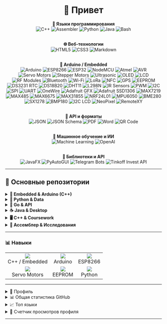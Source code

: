 <h1 align="center">👋 Привет </h1>
<div align="center">

  <!-- ЯЗЫКИ -->
  <strong>🧠 Языки программирования</strong><br/>
  <img src="https://img.shields.io/badge/C%2B%2B-00599C?style=flat&logo=c%2B%2B" alt="C++"/>
  <img src="https://img.shields.io/badge/Assembler-DA1884?style=flat" alt="Assembler"/>
  <img src="https://img.shields.io/badge/Python-3776AB?style=flat&logo=python&logoColor=white" alt="Python"/>
  <img src="https://img.shields.io/badge/Java-007396?style=flat&logo=java&logoColor=white" alt="Java"/>
  <img src="https://img.shields.io/badge/Bash-4EAA25?style=flat&logo=gnu-bash&logoColor=white" alt="Bash"/>
  <br/><br/>

  <!-- ВЕБ -->
  <strong>🌐 Веб-технологии</strong><br/>
  <img src="https://img.shields.io/badge/HTML5-E34F26?style=flat&logo=html5&logoColor=white" alt="HTML5"/>
  <img src="https://img.shields.io/badge/CSS3-1572B6?style=flat&logo=css3&logoColor=white" alt="CSS3"/>
  <img src="https://img.shields.io/badge/Markdown-000000?style=flat&logo=markdown&logoColor=white" alt="Markdown"/>
  <br/><br/>

  <!-- АРДУИНО -->
  <strong>🔩 Arduino / Embedded</strong><br/>
  <img src="https://img.shields.io/badge/Arduino-00979D?style=flat&logo=arduino&logoColor=white" alt="Arduino"/>
  <img src="https://img.shields.io/badge/ESP8266-4C4C4C?style=flat&logo=espressif&logoColor=white" alt="ESP8266"/>
  <img src="https://img.shields.io/badge/ESP32-2C6BED?style=flat&logo=espressif&logoColor=white" alt="ESP32"/>
  <img src="https://img.shields.io/badge/NodeMCU-0078A8?style=flat&logo=nodemcu&logoColor=white" alt="NodeMCU"/>
  <img src="https://img.shields.io/badge/Atmel-ED1C24?style=flat&logo=atmel&logoColor=white" alt="Atmel"/>
  <img src="https://img.shields.io/badge/AVR-0052CC?style=flat&logo=avr&logoColor=white" alt="AVR"/>
  <img src="https://img.shields.io/badge/ServoMotors-grey?style=flat" alt="Servo Motors"/>
  <img src="https://img.shields.io/badge/StepperMotors-FF5733?style=flat" alt="Stepper Motors"/>
  <img src="https://img.shields.io/badge/Ultrasonic-FFC107?style=flat" alt="Ultrasonic"/>
  <img src="https://img.shields.io/badge/OLED-000000?style=flat&logo=monochrome" alt="OLED"/>
  <img src="https://img.shields.io/badge/LCD-007ACC?style=flat&logo=monochrome" alt="LCD"/>
  <img src="https://img.shields.io/badge/RF_Modules-007ACC?style=flat" alt="RF Modules"/>
  <img src="https://img.shields.io/badge/Bluetooth-2AA2C9?style=flat&logo=bluetooth&logoColor=white" alt="Bluetooth"/>
  <img src="https://img.shields.io/badge/Wi-Fi-FF6C37?style=flat&logo=wifi&logoColor=white" alt="Wi-Fi"/>
  <img src="https://img.shields.io/badge/LoRa-2F4F4F?style=flat" alt="LoRa"/>
  <img src="https://img.shields.io/badge/NFC-3DDC84?style=flat" alt="NFC"/>
  <img src="https://img.shields.io/badge/GPS-008080?style=flat" alt="GPS"/>
  <img src="https://img.shields.io/badge/EEPROM-555555?style=flat" alt="EEPROM"/>
  <img src="https://img.shields.io/badge/DS3231_RTC-6C7A89?style=flat" alt="DS3231 RTC"/>
  <img src="https://img.shields.io/badge/DS18B20-FF69B4?style=flat" alt="DS18B20"/>
  <img src="https://img.shields.io/badge/DHT11-F88379?style=flat" alt="DHT11"/>
  <img src="https://img.shields.io/badge/L298N-007ACC?style=flat" alt="L298N"/>
  <img src="https://img.shields.io/badge/IR_Sensors-000000?style=flat" alt="IR Sensors"/>
  <img src="https://img.shields.io/badge/PWM-FF4500?style=flat" alt="PWM"/>
  <img src="https://img.shields.io/badge/I2C-FF6C37?style=flat" alt="I2C"/>
  <img src="https://img.shields.io/badge/SPI-003A70?style=flat" alt="SPI"/>
  <img src="https://img.shields.io/badge/UART-4D4D4D?style=flat" alt="UART"/>
  <img src="https://img.shields.io/badge/OneWire-000000?style=flat" alt="OneWire"/>
  <img src="https://img.shields.io/badge/Adafruit_GFX-00A4E0?style=flat" alt="Adafruit GFX"/>
  <img src="https://img.shields.io/badge/Adafruit_SSD1306-000000?style=flat" alt="Adafruit SSD1306"/>
  <img src="https://img.shields.io/badge/MAX7219-FF0000?style=flat" alt="MAX7219"/>
  <img src="https://img.shields.io/badge/MAX485-0078D7?style=flat" alt="MAX485"/>
  <img src="https://img.shields.io/badge/MAX6675-008080?style=flat" alt="MAX6675"/>
  <img src="https://img.shields.io/badge/MAX31855-8B0000?style=flat" alt="MAX31855"/>
  <img src="https://img.shields.io/badge/NRF24L01-4B0082?style=flat" alt="NRF24L01"/>
  <img src="https://img.shields.io/badge/MPU6050-800080?style=flat" alt="MPU6050"/>
  <img src="https://img.shields.io/badge/BME280-008B8B?style=flat" alt="BME280"/>
  <img src="https://img.shields.io/badge/SX1278-483D8B?style=flat" alt="SX1278"/>
  <img src="https://img.shields.io/badge/BMP180-0053A0?style=flat" alt="BMP180"/>
  <img src="https://img.shields.io/badge/I2C_LCD-007ACC?style=flat" alt="I2C LCD"/>
  <img src="https://img.shields.io/badge/NeoPixel-FF1493?style=flat" alt="NeoPixel"/>
  <img src="https://img.shields.io/badge/RemoteXY-1E90FF?style=flat" alt="RemoteXY"/>
  <br/><br/>

  <!-- API / ФОРМАТЫ -->
  <strong>🧩 API и форматы</strong><br/>
  <img src="https://img.shields.io/badge/JSON-000000?style=flat&logo=json&logoColor=white" alt="JSON"/>
  <img src="https://img.shields.io/badge/JSON_Schema-000000?style=flat&logo=json&logoColor=white" alt="JSON Schema"/>
  <img src="https://img.shields.io/badge/PDF-FF0000?style=flat&logo=adobepdf&logoColor=white" alt="PDF"/>
  <img src="https://img.shields.io/badge/Word-2B579A?style=flat&logo=microsoftword&logoColor=white" alt="Word"/>
  <img src="https://img.shields.io/badge/QR_Code-000000?style=flat&logo=qr-code&logoColor=white" alt="QR Code"/>
  <br/><br/>

  <!-- ML / ИИ -->
  <strong>🧠 Машинное обучение и ИИ</strong><br/>
  <img src="https://img.shields.io/badge/Machine_Learning-FF6F61?style=flat&logo=tensorflow&logoColor=white" alt="Machine Learning"/>
  <img src="https://img.shields.io/badge/OpenAI-412991?style=flat&logo=openai&logoColor=white" alt="OpenAI"/>
  <br/><br/>

  <!-- Инструменты / Фреймворки -->
  <strong>🔧 Библиотеки и API</strong><br/>
  <img src="https://img.shields.io/badge/JavaFX-2C2255?style=flat" alt="JavaFX"/>
  <img src="https://img.shields.io/badge/PyAutoGUI-FFA500?style=flat" alt="PyAutoGUI"/>
  <img src="https://img.shields.io/badge/Telegram_Bots-0088CC?style=flat&logo=telegram&logoColor=white" alt="Telegram Bots"/>
  <img src="https://img.shields.io/badge/Tinkoff_Invest_API-0C2C84?style=flat" alt="Tinkoff Invest API"/>

</div>




---

## 🚀 Основные репозитории

<details>
<summary><strong>🔧 Embedded & Arduino (C++)</strong></summary>

- **🔗 [Arduino-Line-Following-Robot-with-Loading-Unloading-Mechanism](https://github.com/rembov/Arduino-Line-Following-Robot-with-Loading-Unloading-Mechanism)**  
  Четырёхсенсорный **робот-следопыт** с сервоприводом для загрузки/выгрузки и автоматическим возвращением на базу.
  
- **🔗 [SmartTempControl-ESP8266](https://github.com/rembov/SmartTempControl-ESP8266)**  
  Умная **система контроля температуры** на базе ESP8266.
  
- **🔗 [Arduino-Multi-Sensor-Wireless-Monitoring-System](https://github.com/rembov/Arduino-Multi-Sensor-Wireless-Monitoring-System)**  
  **Беспроводная сеть датчиков** (температуры, влажности и пр.) с передачей данных по RF-модулю.

- **🔗 [Arduino-Sensor-Monitoring-System](https://github.com/rembov/Arduino-Sensor-Monitoring-System)**  
  Локальный мониторинг показаний нескольких датчиков с выводом в **Serial**.

- **🔗 [ESPThermoBot](https://github.com/rembov/ESPThermoBot)**  
  **Умный термостат** на ESP8266 с веб‑интерфейсом: чтение температуры, управление реле и логирование.

- **🔗 [Arduino-3D-Cube-OLED](https://github.com/rembov/Arduino-3D-Cube-OLED)**  
  Анимация вращающегося **3D-куба** на OLED‑дисплее.
  
- **🔗 [FeederController](https://github.com/rembov/FeederController)**  
  Интеллектуальная автокормушка на базе **Arduino Uno** с возможностью планировать до 10 кормлений, ручным управлением через меню и синхронизацией времени с модулем **RTC DS3231**.

- **🔗 [ESP8266-SmartHome-Telegram-Bot](https://github.com/rembov/ESP8266-SmartHome-Telegram-Bot)**  
  **Смарт‑дом** на ESP8266 с управлением через Telegram‑бота, работа с датчиками и реле.

- **🔗 [Arduino-Relay-Control-with-Encoder-and-OLED-Menu](https://github.com/rembov/Arduino-Relay-Control-with-Encoder-and-OLED-Menu)**  
  Управление **реле** через энкодер и **OLED‑меню**: навигация по пунктам, сохранение настроек.

- **🔗 [arduino-test-app](https://github.com/rembov/arduino-test-app)**  
  Набор **утилитных скетчей** для проверки моторов, светодиодов, датчиков и интерфейсов.

- **🔗 [advanced-line-follower-dragster](https://github.com/rembov/advanced-line-follower-dragster)**  
  **Скоростной линейный робот-драгстер** с тонкой PID‑настройкой, автокалибровкой.

- **🔗 [line-follower-octoliner-pid](https://github.com/rembov/line-follower-octoliner-pid)**  
  Линейный робот с **датчиком Octoliner** и реализованным **PID-регулятором** для точного следования по линии и стабильного прохождения поворотов.

- **🔗 [bmp180-neopixel-remote](https://github.com/rembov/bmp180-neopixel-remote)**  
  Скетч для Arduino: считывает температуру и давление с BMP180, выводит на I²C LCD, управляет NeoPixel и передаёт данные через HC-05.

- **🔗 [ULN2003-Stepper-Control](https://github.com/rembov/ULN2003-Stepper-Control)**  
  Управление шаговым двигателем **28BYJ-48** через драйвер **ULN2003**, с настройкой **скорости** и **направления** вращения через **энкодер**, выводом данных на **OLED-дисплей** SSD1306.

- **🔗 [ESP8266-Water-Turbidity-Sensor](https://github.com/rembov/ESP8266-Water-Turbidity-Sensor)**  
  Измерение мутности воды и публикация данных через MQTT.

- **🔗 [Tuya Pulse Counter](https://github.com/rembov/tuya-pulse-counter)**<br>
  Передача данных **счётчиков** на базе ESP8266 с поддержкой платформы **Tuya**.

- **🔗 [EtherAlert](https://github.com/rembov/EtherAlert)**<br>
  Индикационный модуль состояния сети на базе Arduino с поддержкой Ethernet Shield (W5100/W5500), визуальной (зелёный/красный LED) и звуковой (buzzer) индикацией.

- **🔗 [SmartGreenhouse](https://github.com/rembov/SmartGreenhouse)**<br>
  Умная автоматизированная мини‑теплица на базе **Arduino Uno** с режимами AUTO и MANUAL, управляемая через 4×4 клавиатуру, с отображением показаний на LCD по I²C и автоматическим управлением вентиляцией (серво­приводом), освещением и поливом.


</details>

<details>
<summary><strong>🐍 Python & Data</strong></summary>

- **🔗 [ai-lesson](https://github.com/rembov/ai-lesson)**  
  Учебные примеры по **машинному обучению** и **нейросетям**: классификация, регрессия, обучение моделей.

- **🔗 [docpc](https://github.com/rembov/docpc)**  
  Пакетная обработка документов: парсинг, конвертация в PDF/Word, извлечение текста.

- **🔗 [qr-printer](https://github.com/rembov/qr-printer)**  
  Консольный **генератор QR‑кодов** с настройками размера и формата.

- **🔗 [python-clicker](https://github.com/rembov/python-clicker)**  
  Автоматизация кликов мыши и клавиатуры через Python‑скрипт.

</details>

<details>
<summary><strong>🐹 Go & API</strong></summary>

- **🔗 [apicpt](https://github.com/rembov/apicpt)**  
  Клиент для работы с **OpenAI API** (ChatGPT) на Go: обёртка запросов и обработка ответов.

- **🔗 [go-struct](https://github.com/rembov/go-struct)**  
  Генератор Go‑структур по JSON‑схемам: упрощает работу с динамическими данными.

- **🔗 [proof-of-the-Collatz-conjecture-go-](https://github.com/rembov/proof-of-the-Collatz-conjecture-go-)**  
  Эксперименты с **гипотезой Коллатца** на Go.

</details>

<details>
<summary><strong>☕ Java & Desktop</strong></summary>

- **🔗 [bitva-za-stakan-vody](https://github.com/rembov/bitva-za-stakan-vody)**  
  Настольная игра «**Битва за стакан воды**» на JavaFX.

- **🔗 [java-black](https://github.com/rembov/java-black)**  
  Консольная игра «Чёрный Ящик» с угадыванием чисел.

- **🔗 [java-oop-with-time](https://github.com/rembov/java-oop-with-time)**  
  Демонстрация **ООП** в Java: управление временем создания и модификации объектов.

- **🔗 [java-shell-sort](https://github.com/rembov/java-shell-sort)**  
  Алгоритм **сортировки Шелла** с замерами производительности.

- **🔗 [java-selection-sort](https://github.com/rembov/java-selection-sort)**  
  Сортировка выбором с консольной визуализацией.

</details>

<details>
<summary><strong>🖥️ C++ & Coursework</strong></summary>

- **🔗 [calculator-kursach](https://github.com/rembov/calculator-kursach)**  
  Консольный **калькулятор** для курсового проекта.

- **🔗 [kursach-logic](https://github.com/rembov/kursach-logic)**  
  Логические схемы и симуляции на C++ для цифровой логики.

- **🔗 [algollabs](https://github.com/rembov/algollabs)**  
  Лабораторные работы по алгоритмам: графы, деревья, сортировки и поиск.

</details>

<details>
<summary><strong>📐 Ассемблер & Исследования</strong></summary>

- **🔗 [Calculating-a-formula-in-assembler](https://github.com/rembov/Calculating-a-formula-in-assembler)**  
  Вычисление математической формулы на ассемблере x86.

- **🔗 [Frequency-response-and-phase-response](https://github.com/rembov/Frequency-response-and-phase-response)**  
  Скрипты на Python для расчёта АЧХ и ФЧХ аналоговых схем.

- **🔗 [proof-of-the-Collatz-conjecture](https://github.com/rembov/proof-of-the-Collatz-conjecture)**  
  Эксперименты с последовательностями Коллатца на Python.

- **🔗 [x0](https://github.com/rembov/x0)**  
  Исследовательский скрипт для изучения поведения функций и последовательностей.

- **🔗 [tink-invest-share-info](https://github.com/rembov/tink-invest-share-info)**  
  Актуальные котировки и информация о бумагах через **Tinkoff Invest API**.
</details>

---

### 📊 Навыки

<table>
  <tr>
    <td align="center"><img src="https://img.shields.io/badge/Embedded-C%2B%2B-blue?style=flat&logo=c%2B%2B" /><br/>C++ / Embedded</td>
    <td align="center"><img src="https://img.shields.io/badge/Arduino-00979D?style=flat&logo=arduino&logoColor=white" /><br/>Arduino</td>
    <td align="center"><img src="https://img.shields.io/badge/ESP8266-black?style=flat&logo=espressif&logoColor=white" /><br/>ESP8266</td>
  </tr>
  <tr>
    <td align="center"><img src="https://img.shields.io/badge/Servo-grey?style=flat" /><br/>Servo Motors</td>
    <td align="center"><img src="https://img.shields.io/badge/EERPOM-4CAF50?style=flat" /><br/>EEPROM</td>
    <td align="center"><img src="https://img.shields.io/badge/Python-3776AB?style=flat&logo=python&logoColor=white" /><br/>Python</td>
  </tr>
</table>

---


<details>
  <summary>👤 Профиль</summary>
  <div align="center">
    <a href="https://github.com/vn7n24fzkq/github-profile-summary-cards">
      <img
        src="https://github-profile-summary-cards.vercel.app/api/cards/profile-details?username=rembov&theme=vue&cache_seconds=21600"
        alt="Profile Details"
      />
    </a>
  </div>
</details>

<details>
  <summary>📊 Общая статистика GitHub</summary>
  <div align="center">
    <img
      src="https://github-readme-stats.vercel.app/api?username=rembov&show_icons=true&theme=radical&hide_border=true&cache_seconds=21600"
      alt="GitHub Stats"
    />
  </div>
</details>


<details>
  <summary>📈 Топ языки</summary>
   <div align="center">
    <img src="https://github-readme-stats.vercel.app/api/top-langs/?username=rembov&layout=compact&theme=shades-of-purple&hide_border=true&count_private=true&cache_seconds=21600" alt="Lang Percentages" />
  </div>
</details>

<details>
  <summary>👀 Счетчик просмотров профиля</summary>
  <div align="center">
    <img src="https://komarev.com/ghpvc/?username=rembov&style=flat-square&color=blue" alt="Profile Views" />
  </div>
</details>




---

